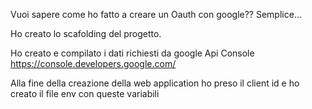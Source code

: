 Vuoi sapere come ho fatto a creare un Oauth con google?? Semplice...

Ho creato lo scafolding del progetto.

Ho creato e compilato i dati richiesti da google Api Console
https://console.developers.google.com/

Alla fine della creazione della web application ho preso il client id e ho creato il file env con queste variabili
<?php

$google_oauth_client_id = 'codice';
$google_oauth_client_secret = 'codice';
$google_oauth_redirect_uri = 'path/google-oauth.php';
$google_oauth_version = 'v3';

Su VsCode ho creato la struttura del progetto con i vari style

Ho importato le variabili dal file env e ho aperto la sessione

Ho scritto il codice gestisce l'autenticazione dell'utente tramite Google. Quando l'utente viene reindirizzato alla pagina con un parametro code (fornito da Google dopo l'autenticazione), il codice utilizza questo code per richiedere un access token. Questo token è una chiave temporanea che consente all'app di accedere ai dati dell'utente.

Dopo aver ricevuto il token, il codice invia un'altra richiesta per ottenere le informazioni dell'utente, come nome ed e-mail. Se queste informazioni vengono recuperate correttamente, vengono salvate nella sessione dell'utente per mantenerlo autenticato. Infine, l'utente viene reindirizzato alla pagina del profilo.

Se non è presente un parametro code, l'utente viene inviato alla pagina di login di Google per autenticarsi.

Se l'utente è autorizzato ad accedere atterrerà sulla pagina profile.php con i suoi dati

prova il login online
http://tommasogalistu-login-g.free.nf/index.php